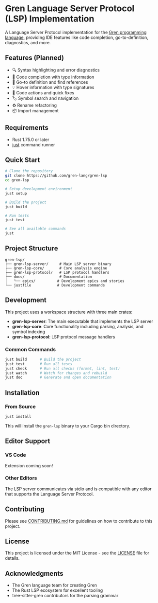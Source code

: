 # Gren Language Server Protocol (LSP) Implementation

A Language Server Protocol implementation for the [Gren programming language](https://gren-lang.org/), providing IDE features like code completion, go-to-definition, diagnostics, and more.

## Features (Planned)

- 🔍 Syntax highlighting and error diagnostics
- 📝 Code completion with type information
- 🔗 Go-to definition and find references
- 💡 Hover information with type signatures
- 🔧 Code actions and quick fixes
- 🏷️ Symbol search and navigation
- ♻️ Rename refactoring
- 📦 Import management

## Requirements

- Rust 1.75.0 or later
- [just](https://github.com/casey/just) command runner

## Quick Start

```bash
# Clone the repository
git clone https://github.com/gren-lang/gren-lsp
cd gren-lsp

# Setup development environment
just setup

# Build the project
just build

# Run tests
just test

# See all available commands
just
```

## Project Structure

```
gren-lsp/
├── gren-lsp-server/     # Main LSP server binary
├── gren-lsp-core/       # Core analysis engine
├── gren-lsp-protocol/   # LSP protocol handlers
├── docs/                # Documentation
│   └── epics/          # Development epics and stories
└── justfile            # Development commands
```

## Development

This project uses a workspace structure with three main crates:

- **gren-lsp-server**: The main executable that implements the LSP server
- **gren-lsp-core**: Core functionality including parsing, analysis, and symbol indexing
- **gren-lsp-protocol**: LSP protocol message handlers

### Common Commands

```bash
just build      # Build the project
just test       # Run all tests
just check      # Run all checks (format, lint, test)
just watch      # Watch for changes and rebuild
just doc        # Generate and open documentation
```

## Installation

### From Source

```bash
just install
```

This will install the `gren-lsp` binary to your Cargo bin directory.

## Editor Support

### VS Code

Extension coming soon!

### Other Editors

The LSP server communicates via stdio and is compatible with any editor that supports the Language Server Protocol.

## Contributing

Please see [CONTRIBUTING.md](CONTRIBUTING.md) for guidelines on how to contribute to this project.

## License

This project is licensed under the MIT License - see the [LICENSE](LICENSE) file for details.

## Acknowledgments

- The Gren language team for creating Gren
- The Rust LSP ecosystem for excellent tooling
- tree-sitter-gren contributors for the parsing grammar